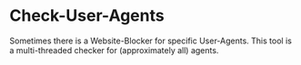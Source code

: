 # Check-User-Agents
Sometimes there is a Website-Blocker for specific User-Agents. This tool is a multi-threaded checker for (approximately all) agents.
